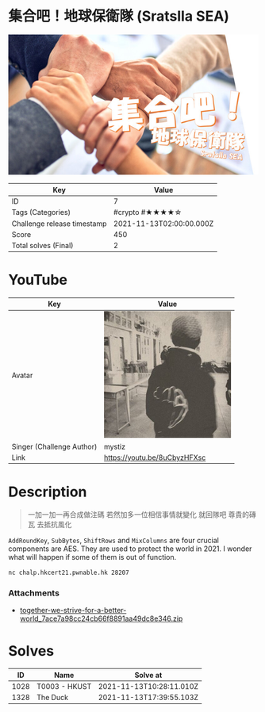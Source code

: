 # 集合吧！地球保衛隊 (Sratslla SEA)

![](../thumbnail/7.jpg)

| Key | Value |
| --- | ----- |
| ID | 7 |
| Tags (Categories) | #crypto #★★★★☆ |
| Challenge release timestamp | 2021-11-13T02:00:00.000Z |
| Score | 450 |
| Total solves (Final) | 2 |

# YouTube

| Key | Value |
| --- | ----- |
| Avatar | ![](../avatar/mystiz.jpg)
| Singer (Challenge Author) | mystiz |
| Link | https://youtu.be/8uCbyzHFXsc |

# Description

> 一加一加一再合成做注碼
> 若然加多一位相信事情就變化
> 就回隊吧 尊貴的磚瓦
> 去抵抗風化

`AddRoundKey`, `SubBytes`, `ShiftRows` and `MixColumns` are four crucial components are AES. They are used to protect the world in 2021. I wonder what will happen if some of them is out of function.

```bash
nc chalp.hkcert21.pwnable.hk 28207
```

### Attachments

- [together-we-strive-for-a-better-world_7ace7a98cc24cb66f8891aa49dc8e346.zip](./together-we-strive-for-a-better-world_7ace7a98cc24cb66f8891aa49dc8e346.zip)

# Solves
| ID | Name | Solve at |
| --- | ---- | -------- |
| 1028 | T0003 - HKUST | 2021-11-13T10:28:11.010Z |
| 1328 | The Duck | 2021-11-13T17:39:55.103Z |
